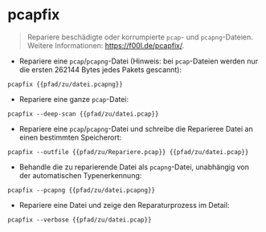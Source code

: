 # pcapfix

> Repariere beschädigte oder korrumpierte `pcap`- und `pcapng`-Dateien.
> Weitere Informationen: <https://f00l.de/pcapfix/>.

- Repariere eine `pcap`/`pcapng`-Datei (Hinweis: bei `pcap`-Dateien werden nur die ersten 262144 Bytes jedes Pakets gescannt):

`pcapfix {{pfad/zu/datei.pcapng}}`

- Repariere eine ganze `pcap`-Datei:

`pcapfix --deep-scan {{pfad/zu/datei.pcap}}`

- Repariere eine `pcap`/`pcapng`-Datei und schreibe die Reparieree Datei an einen bestimmten Speicherort:

`pcapfix --outfile {{pfad/zu/Repariere.pcap}} {{pfad/zu/datei.pcap}}`

- Behandle die zu reparierende Datei als `pcapng`-Datei, unabhängig von der automatischen Typenerkennung:

`pcapfix --pcapng {{pfad/zu/datei.pcapng}}`

- Repariere eine Datei und zeige den Reparaturprozess im Detail:

`pcapfix --verbose {{pfad/zu/datei.pcap}}`
